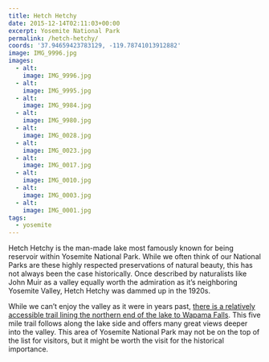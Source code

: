 ```yaml
---
title: Hetch Hetchy
date: 2015-12-14T02:11:03+00:00
excerpt: Yosemite National Park
permalink: /hetch-hetchy/
coords: '37.94659423783129, -119.78741013912882'
image: IMG_9996.jpg
images:
  - alt: 
    image: IMG_9996.jpg
  - alt: 
    image: IMG_9995.jpg
  - alt: 
    image: IMG_9984.jpg
  - alt: 
    image: IMG_9980.jpg
  - alt: 
    image: IMG_0028.jpg
  - alt: 
    image: IMG_0023.jpg
  - alt: 
    image: IMG_0017.jpg
  - alt: 
    image: IMG_0010.jpg
  - alt: 
    image: IMG_0003.jpg
  - alt: 
    image: IMG_0001.jpg
tags:
  - yosemite
---
```

Hetch Hetchy is the man-made lake most famously known for being reservoir within Yosemite National Park. While we often think of our National Parks are these highly respected preservations of natural beauty, this has not always been the case historically. Once described by naturalists like John Muir as a valley equally worth the admiration as it’s neighboring Yosemite Valley, Hetch Hetchy was dammed up in the 1920s.

While we can’t enjoy the valley as it were in years past, <a href="http://www.nps.gov/yose/planyourvisit/hetchhetchy.htm">there is a relatively accessible trail lining the northern end of the lake to Wapama Falls</a>. This five mile trail follows along the lake side and offers many great views deeper into the valley. This area of Yosemite National Park may not be on the top of the list for visitors, but it might be worth the visit for the historical importance.



&nbsp;